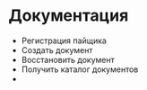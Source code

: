 # Документация
- Регистрация пайщика
- Создать документ
- Восстановить документ
- Получить каталог документов
- 
